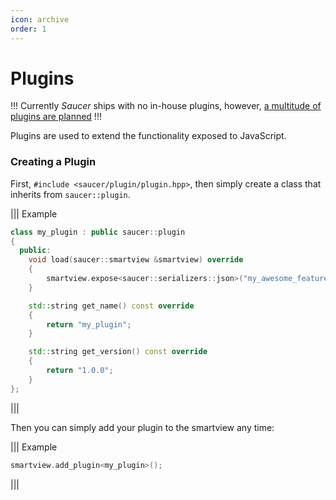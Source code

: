 ```yaml
---
icon: archive
order: 1
---
```


# Plugins

!!!
Currently _Saucer_ ships with no in-house plugins, however, [a  multitude of plugins are planned](../README.md#roadmap) 
!!!

Plugins are used to extend the functionality exposed to JavaScript.  

### Creating a Plugin

First, `#include <saucer/plugin/plugin.hpp>`, then simply create a class that inherits from `saucer::plugin`.

||| Example
```cpp
class my_plugin : public saucer::plugin
{
  public:
    void load(saucer::smartview &smartview) override
    {
        smartview.expose<saucer::serializers::json>("my_awesome_feature", []() { /*...*/ });
    }

    std::string get_name() const override
    {
        return "my_plugin";
    }

    std::string get_version() const override
    {
        return "1.0.0";
    }
};
```
|||

Then you can simply add your plugin to the smartview any time:

||| Example
```cpp
smartview.add_plugin<my_plugin>();
```
|||
